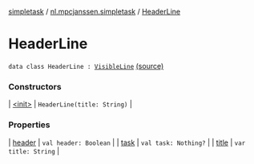 [simpletask](../../index.md) / [nl.mpcjanssen.simpletask](../index.md) / [HeaderLine](.)

# HeaderLine

`data class HeaderLine : `[`VisibleLine`](../-visible-line/index.md) [(source)](https://github.com/mpcjanssen/simpletask-android/blob/master/src/main/java/nl/mpcjanssen/simpletask/VisibleLine.kt#L17)

### Constructors

| [&lt;init&gt;](-init-.md) | `HeaderLine(title: String)` |

### Properties

| [header](header.md) | `val header: Boolean` |
| [task](task.md) | `val task: Nothing?` |
| [title](title.md) | `var title: String` |

